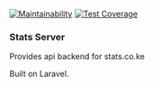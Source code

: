 [![Maintainability](https://api.codeclimate.com/v1/badges/344985f0bba148a4811b/maintainability)](https://codeclimate.com/github/r115/stats-server/maintainability)  [![Test Coverage](https://api.codeclimate.com/v1/badges/344985f0bba148a4811b/test_coverage)](https://codeclimate.com/github/r115/stats-server/test_coverage)

### Stats Server
Provides api backend for stats.co.ke

Built on Laravel.
